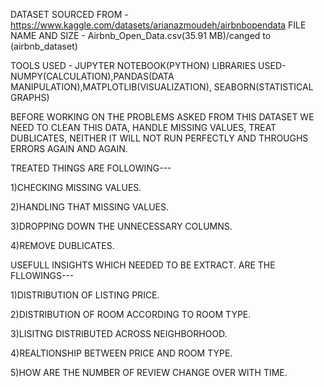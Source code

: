 DATASET SOURCED FROM - https://www.kaggle.com/datasets/arianazmoudeh/airbnbopendata
FILE NAME AND SIZE - Airbnb_Open_Data.csv(35.91 MB)/canged to (airbnb_dataset)

TOOLS USED - JUPYTER NOTEBOOK(PYTHON)
LIBRARIES USED- NUMPY(CALCULATION),PANDAS(DATA MANIPULATION),MATPLOTLIB(VISUALIZATION), SEABORN(STATISTICAL GRAPHS)


BEFORE WORKING ON THE PROBLEMS ASKED FROM THIS DATASET WE NEED TO CLEAN THIS DATA,
HANDLE MISSING VALUES, TREAT DUBLICATES, NEITHER IT WILL NOT RUN PERFECTLY AND THROUGHS ERRORS AGAIN AND AGAIN.


TREATED THINGS ARE FOLLOWING---

1)CHECKING MISSING VALUES.

2)HANDLING THAT MISSING VALUES.

3)DROPPING DOWN THE UNNECESSARY COLUMNS.

4)REMOVE DUBLICATES.



USEFULL INSIGHTS WHICH NEEDED TO BE EXTRACT. ARE THE FLLOWINGS---

1)DISTRIBUTION OF LISTING PRICE.

2)DISTRIBUTION OF ROOM ACCORDING TO ROOM TYPE.

3)LISITNG DISTRIBUTED ACROSS NEIGHBORHOOD.

4)REALTIONSHIP BETWEEN PRICE AND ROOM TYPE. 

5)HOW ARE THE NUMBER OF REVIEW CHANGE OVER WITH TIME.
